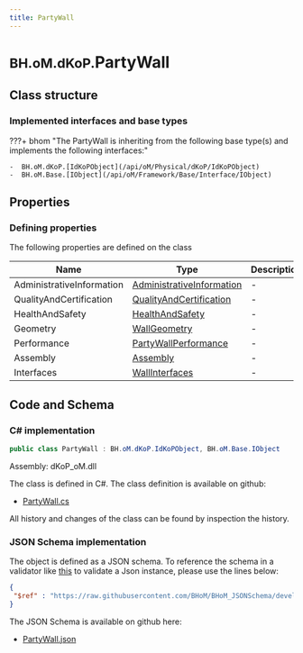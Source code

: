 ```yaml
---
title: PartyWall
---
```


# <small>BH.oM.dKoP.</small>**PartyWall**



## Class structure

### Implemented interfaces and base types

???+ bhom "The PartyWall is inheriting from the following base type(s) and implements the following interfaces:"

    -  BH.oM.dKoP.[IdKoPObject](/api/oM/Physical/dKoP/IdKoPObject)
    -  BH.oM.Base.[IObject](/api/oM/Framework/Base/Interface/IObject)


## Properties



### Defining properties

The following properties are defined on the class

| Name             | Type             | Description      | Quantity         |
|------------------|------------------|------------------|------------------|
| AdministrativeInformation | [AdministrativeInformation](/api/oM/Physical/dKoP/AdministrativeInformation/AdministrativeInformation) | - | - |
| QualityAndCertification | [QualityAndCertification](/api/oM/Physical/dKoP/QualityAndCertification/QualityAndCertification) | - | - |
| HealthAndSafety | [HealthAndSafety](/api/oM/Physical/dKoP/HealthAndSafety/HealthAndSafety) | - | - |
| Geometry | [WallGeometry](/api/oM/Physical/dKoP/Geometry/WallGeometry) | - | - |
| Performance | [PartyWallPerformance](/api/oM/Physical/dKoP/Perfomance/PartyWallPerformance) | - | - |
| Assembly | [Assembly](/api/oM/Physical/dKoP/Assembly/Assembly) | - | - |
| Interfaces | [WallInterfaces](/api/oM/Physical/dKoP/Interfaces/WallInterfaces) | - | - |


## Code and Schema

### C# implementation

``` C# title="C#"
public class PartyWall : BH.oM.dKoP.IdKoPObject, BH.oM.Base.IObject
```

Assembly: dKoP_oM.dll

The class is defined in C#. The class definition is available on github:

- [PartyWall.cs](https://github.com/BHoM/dKoP_Toolkit/blob/develop/dKoP_oM/Schemas\PartyWall.cs)

All history and changes of the class can be found by inspection the history.
### JSON Schema implementation

The object is defined as a JSON schema. To reference the schema in a validator like [this](https://www.jsonschemavalidator.net/) to validate a Json instance, please use the lines below:

``` json title="JSON Schema"
{
 "$ref" : "https://raw.githubusercontent.com/BHoM/BHoM_JSONSchema/develop/dKoP_oM/PartyWall.json"
}
```

The JSON Schema is available on github here:

- [PartyWall.json](https://github.com/BHoM/BHoM_JSONSchema/blob/develop/dKoP_oM/PartyWall.json)
